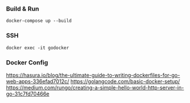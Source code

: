 ### Build & Run
```
docker-compose up --build
```

### SSH
```
docker exec -it godocker
```

### Docker Config
https://hasura.io/blog/the-ultimate-guide-to-writing-dockerfiles-for-go-web-apps-336efad7012c/
https://golangcode.com/basic-docker-setup/
https://medium.com/rungo/creating-a-simple-hello-world-http-server-in-go-31c7fd70466e